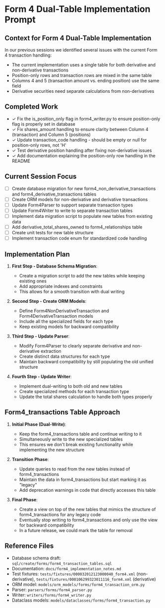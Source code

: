 # Form 4 Dual-Table Implementation Prompt

## Context for Form 4 Dual-Table Implementation

In our previous sessions we identified several issues with the current Form 4 transaction handling:
- The current implementation uses a single table for both derivative and non-derivative transactions
- Position-only rows and transaction rows are mixed in the same table
- Columns 4 and 5 (transaction amount vs. ending position) use the same field
- Derivative securities need separate calculations from non-derivatives

## Completed Work
- ✓ Fix the is_position_only flag in form4_writer.py to ensure position-only flag is properly set in database
- ✓ Fix shares_amount handling to ensure clarity between Column 4 (transaction) and Column 5 (positions)
- ✓ Update transaction_code handling - should be empty or null for position-only rows, not 'H'
- ✓ Test derivative position handling after fixing non-derivative issues
- ✓ Add documentation explaining the position-only row handling in the README

## Current Session Focus
- ☐ Create database migration for new form4_non_derivative_transactions and form4_derivative_transactions tables
- ☐ Create ORM models for non-derivative and derivative transactions
- ☐ Update Form4Parser to support separate transaction types
- ☐ Update Form4Writer to write to separate transaction tables
- ☐ Implement data migration script to populate new tables from existing data
- ☐ Add derivative_total_shares_owned to form4_relationships table
- ☐ Create unit tests for new table structure
- ☐ Implement transaction code enum for standardized code handling

## Implementation Plan

1. **First Step - Database Schema Migration**:
   - Create a migration script to add the new tables while keeping existing ones
   - Add appropriate indexes and constraints
   - This allows for a smooth transition with dual writing

2. **Second Step - Create ORM Models**:
   - Define Form4NonDerivativeTransaction and Form4DerivativeTransaction models
   - Include all the specialized fields for each type
   - Keep existing models for backward compatibility

3. **Third Step - Update Parser**:
   - Modify Form4Parser to clearly separate derivative and non-derivative extraction
   - Create distinct data structures for each type
   - Maintain backward compatibility by still populating the old unified structure

4. **Fourth Step - Update Writer**:
   - Implement dual-writing to both old and new tables
   - Create specialized methods for each transaction type
   - Update the total shares calculation to handle both types properly

## Form4_transactions Table Approach

1. **Initial Phase (Dual-Write)**:
   - Keep the form4_transactions table and continue writing to it
   - Simultaneously write to the new specialized tables
   - This ensures we don't break existing functionality while implementing the new structure

2. **Transition Phase**:
   - Update queries to read from the new tables instead of form4_transactions
   - Maintain the data in form4_transactions but start marking it as "legacy"
   - Add deprecation warnings in code that directly accesses this table

3. **Final Phase**:
   - Create a view on top of the new tables that mimics the structure of form4_transactions for any legacy code
   - Eventually stop writing to form4_transactions and only use the view for backward compatibility
   - In a future release, we could mark the table for removal

## Reference Files
- Database schema draft: `sql/create/forms/form4_transaction_tables.sql`
- Documentation: `docs/form4_implementation_notes.md`
- Test fixtures: `tests/fixtures/000032012123000040_form4.xml` (non-derivative), `tests/fixtures/000106299323011116_form4.xml` (derivative)
- ORM model: `models/orm_models/forms/form4_transaction_orm.py`
- Parser: `parsers/forms/form4_parser.py`
- Writer: `writers/forms/form4_writer.py`
- Dataclass models: `models/dataclasses/forms/form4_transaction.py`